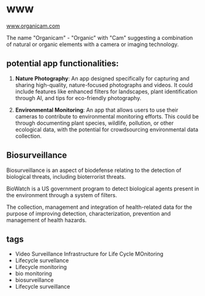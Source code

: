 # www
www.organicam.com


The name "Organicam" - "Organic" with "Cam"
suggesting a combination of natural or organic elements with a camera or imaging technology. 

## potential app functionalities:

1. **Nature Photography**: An app designed specifically for capturing and sharing high-quality, nature-focused photographs and videos. It could include features like enhanced filters for landscapes, plant identification through AI, and tips for eco-friendly photography.

2. **Environmental Monitoring**: An app that allows users to use their cameras to contribute to environmental monitoring efforts. This could be through documenting plant species, wildlife, pollution, or other ecological data, with the potential for crowdsourcing environmental data collection.


## Biosurveillance

Biosurveillance is an aspect of biodefense relating to the detection of biological threats, including bioterrorist threats.

BioWatch is a US government program to detect biological agents present in the environment through a system of filters.

The collection, management and integration of health-related data for the purpose of improving detection, characterization, prevention and management of health hazards.

## tags

+ Video Surveillance Infrastructure for Life Cycle MOnitoring
+ Lifecycle survellance
+ Lifecycle monitoring
+ bio monitoring
+ biosurveillance
+ Lifecycle surveillance
